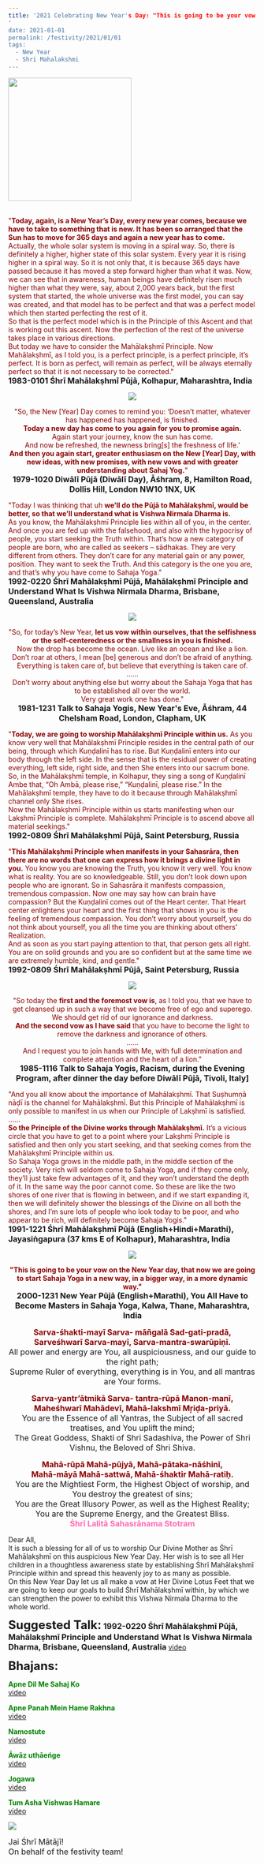 ```yaml
---
title: '2021 Celebrating New Year's Day: "This is going to be your vow on the New Year day, that now we are going to start Sahaja Yoga in a new way, in a bigger way, in a more dynamic way."
'
date: 2021-01-01
permalink: /festivity/2021/01/01
tags:
  - New Year
  - Shri Mahalakshmi
---
```


<div style="text-align: left"><img src="/images/image00.png" width="250" /></div><br>

<p>
<font color="DarkRed">"<b>Today, again, is a New Year’s Day, every new year comes, because we have to take to something that is new. It has been so arranged that the Sun has to move for 365 days and again a new year has to come.</b><br>
Actually, the whole solar system is moving in a spiral way. So, there is definitely a higher, higher state of this solar system. Every year it is rising higher in a spiral way. So it is not only that, it is because 365 days have passed because it has moved a step forward higher than what it was. Now, we can see that in awareness, human beings have definitely risen much higher than what they were, say, about 2,000 years back, but the first system that started, the whole universe was the first model, you can say was created, and that model has to be perfect and that was a perfect model which then started perfecting the rest of it.<br>
So that is the perfect model which is in the Principle of this Ascent and that is working out this ascent. Now the perfection of the rest of the universe takes place in various directions.<br>
But today we have to consider the Mahālakṣhmī Principle. Now Mahālakṣhmī, as I told you, is a perfect principle, is a perfect principle, it’s perfect. It is born as perfect, will remain as perfect, will be always eternally perfect so that it is not necessary to be corrected."</font><br>
<font size="+0"><b>1983-0101 Śhrī Mahālakṣhmī Pūjā, Kolhapur, Maharashtra, India</b></font>
</p>

<div style="text-align: center"><img src="/images/image605.png" /></div>

<p style="text-align:center;">
<font color="DarkRed">"So, the New [Year] Day comes to remind you: ‘Doesn’t matter, whatever has happened has happened, is finished.<br>
<b>Today a new day has come to you again for you to promise again.</b><br>
Again start your journey, know the sun has come.<br> 
And now be refreshed, the newness bring[s] the freshness of life.’<br>
<b>And then you again start, greater enthusiasm on the New [Year] Day, 
with new ideas, with new promises, with new vows and with greater understanding about Sahaj Yog.</b>"</font><br>
<font size="+0"><b>1979-1020 Diwālī Pūjā (Diwālī Day), Āśhram, 8, Hamilton Road, Dollis Hill, London NW10 1NX, UK</b></font>
</p>

<p>
<font color="DarkRed">"Today I was thinking that uh <b>we’ll do the Pūjā to Mahālakṣhmī, would be better, so that we’ll understand what is Vishwa Nirmala Dharma is.</b><br>
As you know, the Mahālakṣhmī Principle lies within all of you, in the center. And once you are fed up with the falsehood, and also with the hypocrisy of people, you start seeking the Truth within. That’s how a new category of people are born, who are called as seekers – sādhakas. They are very different from others. They don’t care for any material gain or any power, position. They want to seek the Truth. And this category is the one you are, and that’s why you have come to Sahaja Yoga."</font><br>
<font size="+0"><b>1992-0220 Śhrī Mahālakṣhmī Pūjā, Mahālakṣhmī Principle and Understand What Is Vishwa Nirmala Dharma, Brisbane, Queensland, Australia</b></font>
</p>

<div style="text-align: center"><img src="/images/image606.png" /></div>

<p style="text-align:center;">
<font color="DarkRed">"So, for today’s New Year, <b>let us vow within ourselves, that the selfishness or the self-centeredness or the smallness in you is finished.</b><br>
Now the drop has become the ocean. Live like an ocean and like a lion.<br>
Don’t roar at others, I mean [be] generous and don’t be afraid of anything.<br>
Everything is taken care of, but believe that everything is taken care of.<br>
......<br>
Don’t worry about anything else but worry about the Sahaja Yoga that has to be established all over the world.<br>
Very great work one has done."</font><br>
<font size="+0"><b>1981-1231 Talk to Sahaja Yogis, New Year's Eve, Āśhram, 44 Chelsham Road, London, Clapham, UK</b></font>
</p>

<p>
<font color="DarkRed">"<b>Today, we are going to worship Mahālakṣhmī Principle within us.</b>
As you know very well that Mahālakṣhmī Principle resides in the central path of our being, through which Kuṇḍalinī has to rise. But Kuṇḍalinī enters into our body through the left side. In the sense that is the residual power of creating everything, left side, right side, and then She enters into our sacrum bone.<br>
So, in the Mahālakṣhmī temple, in Kolhapur, they sing a song of Kuṇḍalinī Ambe that, “Oh Ambā, please rise,” “Kuṇḍalinī, please rise.” In the Mahālakṣhmī temple, they have to do it because through Mahālakṣhmī channel only She rises.<br>
Now the Mahālakṣhmī Principle within us starts manifesting when our Lakṣhmī Principle is complete. Mahālakṣhmī Principle is to ascend above all material seekings."</font><br>
<font size="+0"><b>1992-0809 Śhrī Mahālakṣhmī Pūjā, Saint Petersburg, Russia</b></font>
</p>

<p>
<font color="DarkRed">"<b>This Mahālakṣhmī Principle when manifests in your Sahasrāra, then there are no words that one can express how it brings a divine light in you.</b> You know you are knowing the Truth, you know it very well. You know what is reality. You are so knowledgeable. Still, you don’t look down upon people who are ignorant. So in Sahasrāra it manifests compassion, tremendous compassion. Now one may say how can brain have compassion? But the Kuṇḍalinī comes out of the Heart center. That Heart center enlightens your heart and the first thing that shows in you is the feeling of tremendous compassion. You don’t worry about yourself, you do not think about yourself, you all the time you are thinking about others’ Realization.<br>
And as soon as you start paying attention to that, that person gets all right. You are on solid grounds and you are so confident but at the same time we are extremely humble, kind, and gentle."</font><br>
<font size="+0"><b>1992-0809 Śhrī Mahālakṣhmī Pūjā, Saint Petersburg, Russia</b></font>
</p>

<div style="text-align: center"><img src="/images/image607.png" /></div>

<p style="text-align:center;">
<font color="DarkRed">"So today the <b>first and the foremost vow is</b>, as I told you, that we have to get cleansed up in such a way that we become free of ego and superego. 
We should get rid of our ignorance and darkness.<br>
<b>And the second vow as I have said</b> that you have to become the light to remove the darkness and ignorance of others.<br> 
......<br>
And I request you to join hands with Me, with full determination and complete attention and the heart of a lion."</font><br>
<font size="+0"><b>1985-1116 Talk to Sahaja Yogis, Racism, during the Evening Program, after dinner the day before Diwālī Pūjā, Tivoli, Italy]</b></font>
</p>

<p>
<font color="DarkRed">"And you all know about the importance of Mahālakṣhmī. That Suṣhumṇā nāḍī is the channel for Mahālakṣhmī. But this Principle of Mahālakṣhmī is only possible to manifest in us when our Principle of Lakṣhmī is satisfied.<br>
......<br>
<b>So the Principle of the Divine works through Mahālakṣhmī.</b> It’s a vicious circle that you have to get to a point where your Lakṣhmī Principle is satisfied and then only you start seeking, and that seeking comes from the Mahālakṣhmī Principle within us.<br>
So Sahaja Yoga grows in the middle path, in the middle section of the society. Very rich will seldom come to Sahaja Yoga, and if they come only, they’ll just take few advantages of it, and they won’t understand the depth of it. In the same way the poor cannot come. So these are like the two shores of one river that is flowing in between, and if we start expanding it, then we will definitely shower the blessings of the Divine on all both the shores, and I’m sure lots of people who look today to be poor, and who appear to be rich, will definitely become Sahaja Yogis."</font><br>
<font size="+0"><b>1991-1221 Śhrī Mahālakṣhmī Pūjā (English+Hindi+Marathi), Jayasiṅgapura (37 kms E of Kolhapur), Maharashtra, India</b></font>
</p>

<div style="text-align: center"><img src="/images/image608.png" /></div>

<p style="text-align:center;">
<font color="DarkRed"><b>"This is going to be your vow on the New Year day, that now we are going to start Sahaja Yoga in a new way, in a bigger way, in a more dynamic way."</b></font><br>
<font size="+0"><b>2000-1231 New Year Pūjā (English+Marathi), You All Have to Become Masters in Sahaja Yoga, Kalwa, Thane, Maharashtra, India</b></font>
</p>

<p style="text-align:center;">
<font color="DarkRed"><font size="+0"><b>Sarva-śhakti-mayī Sarva- māñgalā Sad-gati-pradā,<br>
Sarveśhwarī Sarva-mayī, Sarva-mantra-swarūpiṇī.</b></font></font><br>
<font size="+0">All power and energy are You, all auspiciousness, and our guide to the right path;<br>
Supreme Ruler of everything, everything is in You, and all mantras are Your forms.</font>
</p>

<p style="text-align:center;">
<font color="DarkRed"><font size="+0"><b>Sarva-yantr’ātmikā Sarva- tantra-rūpā Manon-manī,<br>
Maheśhwarī Mahādevī, Mahā-lakshmī Mŗiḍa-priyā.   </b></font></font><br>
<font size="+0">You are the Essence of all Yantras, the Subject of all sacred treatises, and You uplift the mind;<br> 
The Great Goddess, Shakti of Shri Sadashiva, the Power of Shri Vishnu, the Beloved of Shri Shiva.</font>
</p>

<p style="text-align:center;">
<font color="DarkRed"><font size="+0"><b>Mahā-rūpā Mahā-pūjyā, Mahā-pātaka-nāśhinī,<br>
Mahā-māyā Mahā-sattwā, Mahā-śhaktir Mahā-ratiḥ.</b></font></font><br>
<font size="+0">You are the Mightiest Form, the Highest Object of worship, and You destroy the greatest of sins;<br>
You are the Great Illusory Power, as well as the Highest Reality;<br>
You are the Supreme Energy, and the Greatest Bliss.</font><br>
<font color="HotPink"><font size="+0"><b>Śhrī Lalitā Sahasrānama Stotram</b></font></font>
</p>

<p>
Dear All,<br>
It is such a blessing for all of us to worship Our Divine Mother as Śhrī Mahālakṣhmī on this auspicious New Year Day. Her wish is to see all Her children in a thoughtless awareness state by establishing Śhrī Mahālakṣhmī Principle within and spread this heavenly joy to as many as possible.<br>
On this New Year Day let us all make a vow at Her Divine Lotus Feet that we are going to keep our goals to build Śhrī Mahālakṣhmī within, by which we can strengthen the power to exhibit this Vishwa Nirmala Dharma to the whole world.<br>
</p>	

<font size="+2"><b>Suggested Talk:</b></font> 
<font size="+0"><b>1992-0220 Śhrī Mahālakṣhmī Pūjā, Mahālakṣhmī Principle and Understand What Is Vishwa Nirmala Dharma, Brisbane, Queensland, Australia</b></font>
<a href="https://www.youtube.com/watch?v=OR9mMD1RYS0&feature=emb_logo&ab_channel=TeachingsofH.H.ShriMatajiNirmalaDevi"> video</a><br>

<font size="+2"><b>Bhajans:</b></font>

<p>
<font color="green"><b>Apne Dil Me Sahaj Ko</b></font><br>
<a href="https://youtu.be/l3ysT319i-Y">video</a>
</p>

<p>
<font color="green"><b>Apne Panah Mein Hame Rakhna</b></font><br>
<a href="https://youtu.be/1zzMwHijwI0">video</a>
</p>
 
<p>
<font color="green"><b>Namostute</b></font><br>
<a href="https://youtu.be/30F02gXLuGw">video</a> 
</p>

<p>
<font color="green"><b>Āwāz uthāeńge</b></font><br>
<a href="https://www.youtube.com/watch?v=Ttp3KyI2rew&ab_channel=108Victoria">video</a> 
</p>

<p>
<font color="green"><b>Jogawa</b></font><br>
<a href="https://www.youtube.com/watch?v=FYbd_oXbyGs&ab_channel=SahajaYoga">video</a> 
</p>

<p>
<font color="green"><b>Tum Asha Vishwas Hamare</b></font><br>
<a href="https://www.youtube.com/watch?v=CCWev7vvF0s&ab_channel=SahajaYoga">video</a> 
</p>

<div style="text-align: left"><img src="/images/image609.png" /></div>

<p>
<font size="+0">Jai Śhrī Mātājī!<br>
On behalf of the festivity team!</font>
</p>